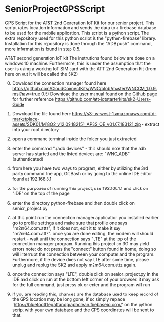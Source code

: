 # SeniorProjectGPSScript
GPS Script for the AT&amp;T 2nd Generation IoT Kit for our senior project. This script takes location information and sends the data to a firebase database to be used for the mobile application. This script is a python script. The extra repository used for this python script is the "python-firebase" library. Installation for this repository is done through the "ADB push" command, more information is found in step 0.5.


AT&T second generation IoT kit
The instrutions found below are done on a windows 10 machine. Furthermore, this is under the assumption that the user is using a working IoT SIM card with the ATT 2nd Generation Kit (from here on out it will be called the SK2)


0) Download the connection manager found here https://github.com/CloudConnectKits/WNC/blob/master/WNCCM_1.0.9.msi?raw=true
0.5) Download the user manual found on the Github page for further reference https://github.com/att-iotstarterkits/sk2-Users-Guide

1) Download the file found here https://s3-us-west-1.amazonaws.com/td-marketplace-assets/SDK01/M18Q2_v12.09.182151_APSS_OE_v01.07.183121.zip - extract into your root directory
2) open a command terminal inside the folder you just extracted
3) enter the command "./adb devices" - this should note that the adb server has started and the listed devices are: "WNC_ADB" (authenticated)
4) from here you have two ways to program, either by utilizing the 3rd party command line app, Git Bash or by going to the online IDE editor found at 192.168.8.1
5) for the purposes of running this project, use 192.168.1.1 and click on "IDE" on the top of the page
6) enter the directory python-firebase and then double click on senior_project.py
7) at this point run the connection manager application you installed earlier go to profile settings and make sure that profile one says "m2m64.com.attz", if it does not, edit it to make it say "m2m64.com.attz".
	once you are done editing, the modem will should restart - wait until the connection says "LTE" at the top of the connection manager program. Running this project on 3G may yield errors
	note: do not press the "connect" button found in home, doing so will interrupt the connection between your computer and the program. Furthermore, if the device does not say LTE after some time, please unplug and replug the SK2 and apply m2m64.com.attz again.
8) once the connection says "LTE", double click on senior_project.py in the IDE and click on run at the bottom left corner of your browser. it may ask for the full command, just press ok or enter and the program will run
9) if you are reading this, chances are the database used to keep record of the GPS location may be long gone, if so simply replace 'https://bluetoothlegattandgraphclean.firebaseio.com/' on the python script with your own database and the GPS coordinates will be sent to that.


